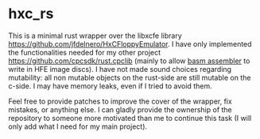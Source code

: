 # hxc_rs

This is a minimal rust wrapper over the libxcfe library <https://github.com/jfdelnero/HxCFloppyEmulator>.
I have only implemented the functionalities needed for my other project <https://github.com/cpcsdk/rust.cpclib> (mainly to allow  [basm assembler](https://cpcsdk.github.io/rust.cpclib/basm/) to write in HFE image discs).
I have not made sound choices regarding mutability: all non mutable objects on the rust-side are still mutable on the c-side.
I may have memory leaks, even if I tried to avoid them.


Feel free to provide patches to improve the cover of the wrapper, fix mistakes, or anything else.
I can gladly provide the ownership of the repository to someone more motivated than me to continue this task (I will only add what I need for my main project).